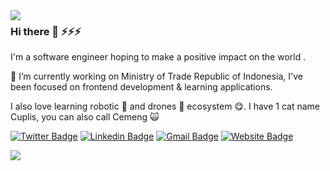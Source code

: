 <img align="left" src="https://github-readme-stats.vercel.app/api/top-langs/?username=januriawan">
 
### Hi there 👋 ⚡⚡⚡

I'm a software engineer hoping to make a positive impact on the world .

:bow: I’m currently working on Ministry of Trade Republic of Indonesia, I've been focused on frontend development & learning applications.

I also love learning robotic :robot: and drones 🔭 ecosystem :yum:. I have 1 cat name Cuplis, you can also call Cemeng :scream_cat:

[![Twitter Badge](https://img.shields.io/badge/-Januriawan-1ca0f1?style=flat-square&logo=twitter&logoColor=white&link=https://twitter.com/januriawan)](https://twitter.com/januriawan)  [![Linkedin Badge](https://img.shields.io/badge/-Januriawan-blue?style=flat-square&logo=Linkedin&logoColor=white&link=https://www.linkedin.com/in/januriawan//)](https://www.linkedin.com/in/januriawan/)  [![Gmail Badge](https://img.shields.io/badge/-januriawan@protonmail.com-c14438?style=flat-square&logo=Gmail&logoColor=white&link=mailto:januriawan@protonmail.com)](mailto:januriawan@protonmail.com)  [![Website Badge](https://img.shields.io/badge/-januriawan.github.io-c14438?style=flat-square&logo=Website&logoColor=white&link=https://januriawan.github.io)](https://januriawan.github.io)
<!--
**januriawan/januriawan** is a ✨ _special_ ✨ repository because its `README.md` (this file) appears on your GitHub profile.

Here are some ideas to get you started:

- 🔭 I’m currently working on ...
- 🌱 I’m currently learning ...
- 👯 I’m looking to collaborate on ...
- 🤔 I’m looking for help with ...
- 💬 Ask me about ...
- 📫 How to reach me: ...
- 😄 Pronouns: ...
- ⚡ Fun fact: ...
--> 
<img align="left" src="https://github-readme-stats.vercel.app/api?username=januriawan&count_private=true&show_icons=true">
